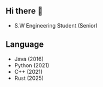 ## Hi there 👋
- S.W Engineering Student (Senior)
## Language
- Java (2016)
- Python (2021)
- C++ (2021)
- Rust (2025)
